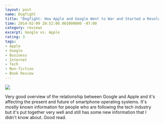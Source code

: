 ```yaml
---
layout: post
name: Dogfight
title: "Dogfight: How Apple and Google Went to War and Started a Revolution"
time: 2014-02-09 20:52:00.001000000 -07:00
category: reviews
excerpt: Google vs. Apple
rating: 3
tags:
- Apple
- Google
- Business
- Internet
- Tech
- Non-fiction
- Book Review
---
```

<img class="imageOnRight" src="{{ site.imgFolder_reviews }}{{ page.name }}/Dogfight.png">

<div class="stars" title="{{ page.rating }} Stars" data-percent="{{ page.rating }}"></div>

Very good overview of the relationship between Google and Apple and it's affecting the present and future of smartphone operating systems. It's mostly known information for people who are following the tech industry but it's put together very well and still has some new information that I didn't know about. Good read.  